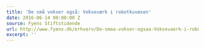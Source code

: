 ```yaml
---
title: 'De små vokser også: Vokseværk i robotkuvøsen'
date: 2016-06-14 00:00:00 Z
source: Fyens Stiftstidende
url: http://www.fyens.dk/erhverv/De-smaa-vokser-ogsaa-Voksevaerk-i-robotkuvoesen/artikel/3017205
excerpt: ''
---
```


